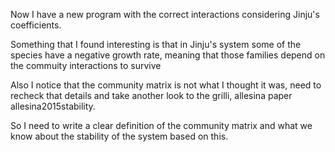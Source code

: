 Now I have a new program with the correct interactions considering Jinju's coefficients.

Something that I found interesting is that in Jinju's system some of the species have a negative growth rate, meaning that those families depend on the commuity interactions to survive

Also I notice that the community matrix is not what I thought it was, need to recheck that details and take another look to the grilli, allesina paper allesina2015stability.

So I need to write a clear definition of the community matrix and what we know about the stability of the system based on this.
